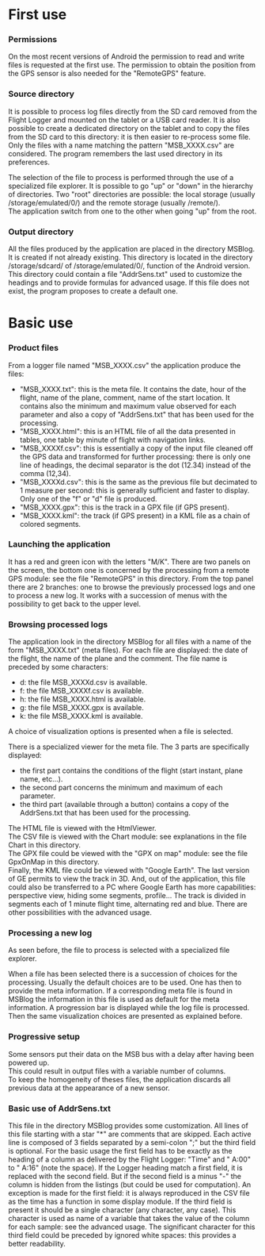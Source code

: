 # First use
### Permissions
On the most recent versions of Android the permission to read and write
files is requested at the first use. The permission to obtain the
position from the GPS sensor is also needed for the "RemoteGPS" feature.

### Source directory
It is possible to process log files directly from the SD card
removed from the Flight Logger and mounted on the tablet or a
USB card reader.
It is also possible to create a dedicated directory on the tablet
and to copy the files from the SD card to this directory:
it is then easier to re-process some file.
Only the files with a name matching the pattern
"MSB\_XXXX.csv" are considered.
The program remembers the last used directory in its preferences.

The selection of the file to process is performed through the
use of a specialized file explorer. It is possible to go "up"
or "down" in the hierarchy of directories. Two "root" directories
are possible: the local storage (usually /storage/emulated/0/) and
the remote storage (usually /remote/).  
The application switch from one to the other when going "up" from
the root.

### Output directory
All the files produced by the application are placed in
the directory MSBlog. It is created if
not already existing. This directory is located
in the directory /storage/sdcard/ of /storage/emulated/0/,
function of the Android version.
This directory could contain a file "AddrSens.txt"
used to customize the headings and to provide formulas
for advanced usage. If this file does not exist,
the program proposes to create a default one.

# Basic use
### Product files
From a logger file named "MSB\_XXXX.csv" the application
produce the files:

* "MSB\_XXXX.txt": this is the meta file. It contains the date,
       hour of the flight, name of the plane, comment, name
       of the start location.
       It contains also the minimum and maximum value observed
       for each parameter and also a copy of "AddrSens.txt"
       that has been used for the processing.
* "MSB\_XXXX.html": this is an HTML file of all the data presented
       in tables, one table by minute of flight with navigation
       links.
* "MSB\_XXXXf.csv": this is essentially a copy of the input
       file cleaned off the GPS data and transformed for further
       processing: there is only one line of headings, the
       decimal separator is the dot (12.34) instead of the
       comma (12,34).
* "MSB\_XXXXd.csv": this is the same as the previous file but decimated
       to 1 measure per second: this is generally sufficient and
       faster to display. Only one of the "f" or "d" file is produced.
* "MSB\_XXXX.gpx": this is the track in a GPX file (if GPS present).
* "MSB\_XXXX.kml": the track (if GPS present) in a KML file as a chain
       of colored segments.

### Launching the application
It has a red and green icon with the letters "M/K".
There are two panels on the screen, the bottom one is
concerned by the processing from a remote GPS module:
see the file "RemoteGPS" in this directory.
From the top panel there are 2 branches: one to browse the previously
processed logs and one to process a new log.
It works with a succession of menus with the possibility to get
back to the upper level.

### Browsing processed logs
The application look in the directory MSBlog for all files with
a name of the form "MSB\_XXXX.txt" (meta files). 
For each file are displayed: the date of the flight, the name of
the plane and the comment. The file name is preceded by some
characters:

+ d: the file MSB\_XXXXd.csv is available.
+ f: the file MSB\_XXXXf.csv is available.
+ h: the file MSB\_XXXX.html is available.
+ g: the file MSB\_XXXX.gpx is available.
+ k: the file MSB\_XXXX.kml is available.

A choice of visualization options is presented when a file is selected.

There is a specialized viewer for the meta file.
The 3 parts are specifically displayed:

+ the first part contains the conditions of the 
 flight (start instant, plane name, etc...).
+ the second part concerns the minimum and maximum of each parameter.
+ the third part (available through a button) contains a copy of
 the AddrSens.txt that has been used for the processing.

The HTML file is viewed with the HtmlViewer.  
The CSV file is viewed with the Chart module: see explanations in the
file Chart in this directory.  
The GPX file could be viewed with the "GPX on map" module: see the
file GpxOnMap in this directory.  
Finally, the KML file could be viewed with "Google Earth". 
The last version of GE permits to view the track in 3D.
And, out of the application, this file could also be transferred to
a PC where Google Earth has more capabilities: perspective view,
hiding some segments, profile...
The track is divided in segments each of 1 minute flight time,
alternating red and blue. There are other possibilities with
the advanced usage.

### Processing a new log
As seen before, the file to process is selected with a specialized
file explorer.

When a file has been selected there is a succession of choices
for the processing. Usually the default choices are to be used.
One has then to provide the meta information. If a corresponding
meta file is found in MSBlog the information in this
file is used as default for the meta information.
A progression bar is displayed while the log file is processed.
Then the same visualization choices are presented as explained before.

### Progressive setup
Some sensors put their data on the MSB bus with a
delay after having been powered up.  
This could result in output files with a variable number
of columns.  
To keep the homogeneity of theses files,
the application discards all previous data at the appearance
of a new sensor.

### Basic use of AddrSens.txt
This file in the directory MSBlog provides some customization.
All lines of this file starting with a star "\*" are comments that
are skipped.
Each active line is composed of 3 fields separated by a semi-colon ";"
but the third field is optional.
For the basic usage the first field has to be exactly as the heading of
a column as delivered by the Flight Logger: "Time" and " A:00" to " A:16"
(note the space). If the Logger heading match a first field, it is replaced
with the second field. But if the second field is a minus "-" the column
is hidden from the listings (but could be used for computation).
An exception is made for the first field: it is always reproduced
in the CSV file as the time has a function in some display module.
If the third field is present it should be a single character (any character,
any case). This character is used as name of a variable that takes the
value of the column for each sample: see the advanced usage.
The significant character for this third field could be preceded
by ignored white spaces: this provides a better readability.

